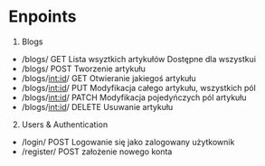 # Enpoints
1. Blogs
* /blogs/ GET    Lista wsyztkich artykułów  Dostępne dla wszystkui
* /blogs/ POST   Tworzenie artykułu 
* /blogs/<int:id>/ GET  Otwieranie jakiegoś artykułu
* /blogs/<int:id>/ PUT Modyfikacja całego artykułu, wszystkich pól
* /blogs/<int:id>/ PATCH Modyfikacja pojedyńczych pól artykułu
* /blogs/<int:id>/ DELETE Usuwanie artykułu
2. Users & Authentication
* /login/ POST Logowanie się jako zalogowany użytkownik
* /register/ POST założenie nowego konta
